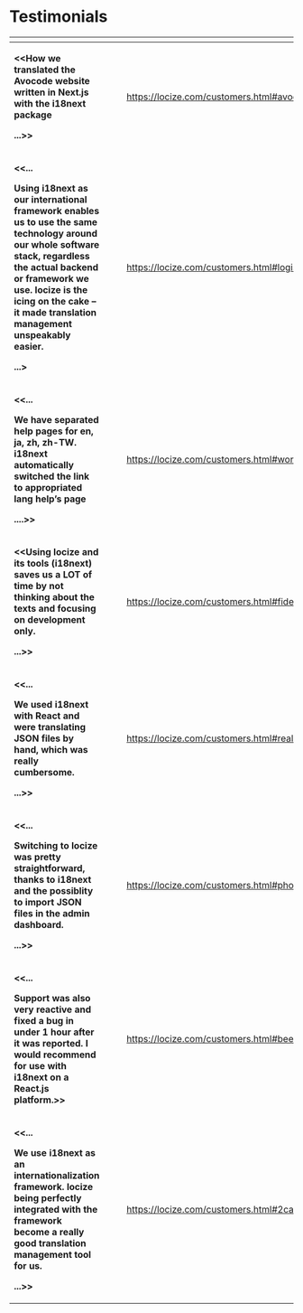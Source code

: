 # Testimonials

<table data-view="cards"><thead><tr><th></th><th></th><th></th><th data-hidden data-card-target data-type="content-ref"></th><th data-hidden data-card-cover data-type="files"></th></tr></thead><tbody><tr><td><p><strong>&#x3C;&#x3C;How we translated the Avocode website written in Next.js with the i18next package</strong></p><p><strong>...>></strong></p></td><td></td><td></td><td><a href="https://locize.com/customers.html#avocode">https://locize.com/customers.html#avocode</a></td><td><a href="../.gitbook/assets/avocode.jpg">avocode.jpg</a></td></tr><tr><td><p><strong>&#x3C;&#x3C;...</strong></p><p><strong>Using i18next as our international framework enables us to use the same technology around our whole software stack, regardless the actual backend or framework we use. locize is the icing on the cake – it made translation management unspeakably easier.</strong></p><p><strong>...></strong></p></td><td><strong></strong></td><td><strong></strong></td><td><a href="https://locize.com/customers.html#logiscool">https://locize.com/customers.html#logiscool</a></td><td><a href="../.gitbook/assets/logiscool.jpg">logiscool.jpg</a></td></tr><tr><td><p><strong>&#x3C;&#x3C;...</strong></p><p><strong>We have separated help pages for en, ja, zh, zh-TW. i18next automatically switched the link to appropriated lang help’s page</strong></p><p><strong>....>></strong></p></td><td></td><td></td><td><a href="https://locize.com/customers.html#worldshopping">https://locize.com/customers.html#worldshopping</a></td><td><a href="../.gitbook/assets/worldshopping.jpg">worldshopping.jpg</a></td></tr><tr><td><p><strong>&#x3C;&#x3C;Using locize and its tools (i18next) saves us a LOT of time by not thinking about the texts and focusing on development only.</strong></p><p><strong>...>></strong></p></td><td></td><td></td><td><a href="https://locize.com/customers.html#fideli">https://locize.com/customers.html#fideli</a></td><td><a href="../.gitbook/assets/fideli.jpg">fideli.jpg</a></td></tr><tr><td><p><strong>&#x3C;&#x3C;...</strong></p><p><strong>We used i18next with React and were translating JSON files by hand, which was really cumbersome.</strong></p><p><strong>...>></strong></p></td><td></td><td></td><td><a href="https://locize.com/customers.html#realadvisor">https://locize.com/customers.html#realadvisor</a></td><td><a href="../.gitbook/assets/realadvisor.jpg">realadvisor.jpg</a></td></tr><tr><td><p><strong>&#x3C;&#x3C;...</strong></p><p><strong>Switching to locize was pretty straightforward, thanks to i18next and the possiblity to import JSON files in the admin dashboard.</strong></p><p><strong>...>></strong></p></td><td></td><td></td><td><a href="https://locize.com/customers.html#photogram">https://locize.com/customers.html#photogram</a></td><td><a href="../.gitbook/assets/photogram.jpg">photogram.jpg</a></td></tr><tr><td><p><strong>&#x3C;&#x3C;...</strong></p><p><strong>Support was also very reactive and fixed a bug in under 1 hour after it was reported. I would recommend for use with i18next on a React.js platform.>></strong></p></td><td></td><td></td><td><a href="https://locize.com/customers.html#beelance">https://locize.com/customers.html#beelance</a></td><td><a href="../.gitbook/assets/beelance.jpg">beelance.jpg</a></td></tr><tr><td><p><strong>&#x3C;&#x3C;...</strong></p><p><strong>We use i18next as an internationalization framework. locize being perfectly integrated with the framework become a really good translation management tool for us.</strong></p><p><strong>...>></strong></p></td><td></td><td></td><td><a href="https://locize.com/customers.html#2captcha">https://locize.com/customers.html#2captcha</a></td><td><a href="../.gitbook/assets/2captcha.jpg">2captcha.jpg</a></td></tr></tbody></table>
